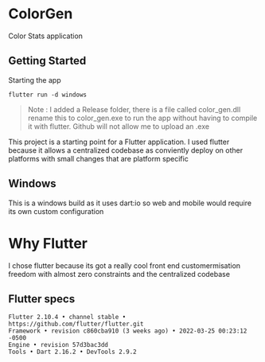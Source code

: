 # ColorGen
Color Stats application

## Getting Started

Starting the app
```
flutter run -d windows
```

> Note : I added a Release folder, there is a file called color_gen.dll rename this to color_gen.exe to run the app without having to compile it with flutter. Github will not allow me to upload an .exe

This project is a starting point for a Flutter application. I used flutter because it allows a centralized codebase as conviently deploy on other platforms with small changes that are platform specific

## Windows
This is a windows build as it uses dart:io so web and mobile would require its own custom configuration

# Why Flutter
I chose flutter because its got a really cool front end customermisation freedom with almost zero constraints and the centralized codebase

## Flutter specs
```
Flutter 2.10.4 • channel stable • https://github.com/flutter/flutter.git
Framework • revision c860cba910 (3 weeks ago) • 2022-03-25 00:23:12 -0500
Engine • revision 57d3bac3dd
Tools • Dart 2.16.2 • DevTools 2.9.2
```


